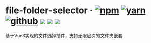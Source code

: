 # file-folder-selector · [![npm](https://img.shields.io/badge/npm-v0.0.5-F37E42)](https://www.npmjs.com/package/file-folder-selector) [![yarn](https://img.shields.io/badge/yarn-v0.0.5-2081C1)](https://yarnpkg.com/package/file-folder-selector) [![github](https://img.shields.io/badge/GitHub-depositary-9A9A9A)](https://github.com/likaia/file-folder-selector) [![](https://img.shields.io/github/issues/likaia/file-folder-selector)](https://github.com/likaia/file-folder-selector/issues) [![](	https://img.shields.io/github/forks/likaia/file-folder-selector)](``https://github.com/likaia/file-folder-selector/network/members) [![](	https://img.shields.io/github/stars/likaia/file-folder-selector)](https://github.com/likaia/file-folder-selector/stargazers)
基于Vue3实现的文件选择插件，支持无限层次的文件夹嵌套

